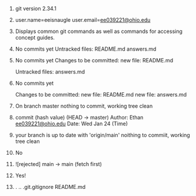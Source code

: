 1. git version 2.34.1
2.  user.name=eeisnaugle
    user.email=ee039221@ohio.edu

3. Displays common git commands as well as commands for accessing concept guides.

4. No commits yet
   Untracked files:
   README.md
   answers.md

5. No commits yet
   Changes to be committed:
   new file: README.md

   Untracked files:
   answers.md

6. No commits yet

   Changes to be committed:
   new file: README.md
   new file: answers.md

7. On branch master
   nothing to commit, working tree clean

8. commit (hash value) (HEAD -> master)
   Author: Ethan <ee039221@ohio.edu>
   Date: Wed Jan 24 (Time)

9. your branch is up to date with 'origin/main'
   noithing to commiit, working tree clean

10. No
11. ![rejected] main -> main (fetch first) 
12. Yes!
13. .  ..  .git.gitignore README.md
